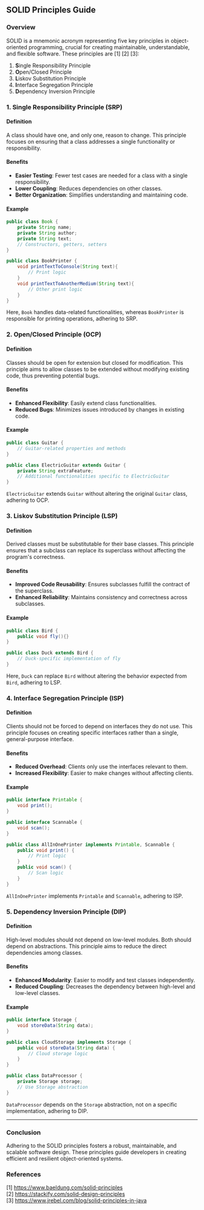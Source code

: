 ## SOLID Principles Guide

### Overview
SOLID is a mnemonic acronym representing five key principles in object-oriented programming, crucial for creating maintainable, understandable, and flexible software. These principles are [1] [2] [3]:
1. **S**ingle Responsibility Principle
2. **O**pen/Closed Principle
3. **L**iskov Substitution Principle
4. **I**nterface Segregation Principle
5. **D**ependency Inversion Principle

### 1. Single Responsibility Principle (SRP)
#### Definition
A class should have one, and only one, reason to change. This principle focuses on ensuring that a class addresses a single functionality or responsibility.

#### Benefits
- **Easier Testing**: Fewer test cases are needed for a class with a single responsibility.
- **Lower Coupling**: Reduces dependencies on other classes.
- **Better Organization**: Simplifies understanding and maintaining code.

#### Example
```java
public class Book {
    private String name;
    private String author;
    private String text;
    // Constructors, getters, setters
}

public class BookPrinter {
    void printTextToConsole(String text){
        // Print logic
    }
    void printTextToAnotherMedium(String text){
        // Other print logic
    }
}
```
Here, `Book` handles data-related functionalities, whereas `BookPrinter` is responsible for printing operations, adhering to SRP.

### 2. Open/Closed Principle (OCP)
#### Definition
Classes should be open for extension but closed for modification. This principle aims to allow classes to be extended without modifying existing code, thus preventing potential bugs.

#### Benefits
- **Enhanced Flexibility**: Easily extend class functionalities.
- **Reduced Bugs**: Minimizes issues introduced by changes in existing code.

#### Example
```java
public class Guitar {
    // Guitar-related properties and methods
}

public class ElectricGuitar extends Guitar {
    private String extraFeature;
    // Additional functionalities specific to ElectricGuitar
}
```
`ElectricGuitar` extends `Guitar` without altering the original `Guitar` class, adhering to OCP.

### 3. Liskov Substitution Principle (LSP)
#### Definition
Derived classes must be substitutable for their base classes. This principle ensures that a subclass can replace its superclass without affecting the program's correctness.

#### Benefits
- **Improved Code Reusability**: Ensures subclasses fulfill the contract of the superclass.
- **Enhanced Reliability**: Maintains consistency and correctness across subclasses.

#### Example
```java
public class Bird {
    public void fly(){}
}

public class Duck extends Bird {
    // Duck-specific implementation of fly
}
```
Here, `Duck` can replace `Bird` without altering the behavior expected from `Bird`, adhering to LSP.

### 4. Interface Segregation Principle (ISP)
#### Definition
Clients should not be forced to depend on interfaces they do not use. This principle focuses on creating specific interfaces rather than a single, general-purpose interface.

#### Benefits
- **Reduced Overhead**: Clients only use the interfaces relevant to them.
- **Increased Flexibility**: Easier to make changes without affecting clients.

#### Example
```java
public interface Printable {
    void print();
}

public interface Scannable {
    void scan();
}

public class AllInOnePrinter implements Printable, Scannable {
    public void print() {
        // Print logic
    }
    public void scan() {
        // Scan logic
    }
}
```
`AllInOnePrinter` implements `Printable` and `Scannable`, adhering to ISP.

### 5. Dependency Inversion Principle (DIP)
#### Definition
High-level modules should not depend on low-level modules. Both should depend on abstractions. This principle aims to reduce the direct dependencies among classes.

#### Benefits
- **Enhanced Modularity**: Easier to modify and test classes independently.
- **Reduced Coupling**: Decreases the dependency between high-level and low-level classes.

#### Example
```java
public interface Storage {
    void storeData(String data);
}

public class CloudStorage implements Storage {
    public void storeData(String data) {
        // Cloud storage logic
    }
}

public class DataProcessor {
    private Storage storage;
    // Use Storage abstraction
}
```
`DataProcessor` depends on the `Storage` abstraction, not on a specific implementation, adhering to DIP.

---

### Conclusion
Adhering to the SOLID principles fosters a robust, maintainable, and scalable software design. These principles guide developers in creating efficient and resilient object-oriented systems.

### References

[1] https://www.baeldung.com/solid-principles  
[2] https://stackify.com/solid-design-principles   
[3] https://www.jrebel.com/blog/solid-principles-in-java   
